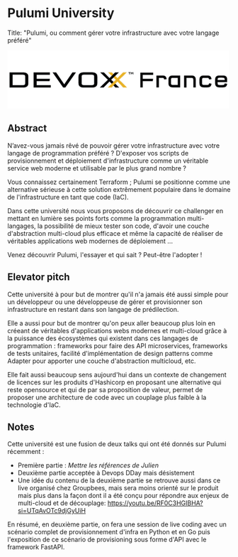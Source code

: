# Pulumi University

Title: "Pulumi, ou comment gérer votre infrastructure avec votre langage préféré"

![](src/img/logo_devoxx_fr.png)

## Abstract

N’avez-vous jamais rêvé de pouvoir gérer votre infrastructure avec votre langage de programmation préféré ? D'exposer vos scripts de provisionnement et déploiement d'infrastructure comme un véritable service web moderne et utilisable par le plus grand nombre ?

Vous connaissez certainement Terraform ; Pulumi se positionne comme une alternative sérieuse à cette solution extrêmement populaire dans le domaine de l'infrastructure en tant que code (IaC).

Dans cette université nous vous proposons de découvrir ce challenger en mettant en lumière ses points forts comme la programmation multi-langages, la possibilité de mieux tester son code, d'avoir une couche d'abstraction multi-cloud plus efficace et même la capacité de réaliser de véritables applications web modernes de déploiement ...

Venez découvrir Pulumi, l'essayer et qui sait ? Peut-être l'adopter !

## Elevator pitch

Cette université à pour but de montrer qu'il n'a jamais été aussi simple pour un développeur ou une développeuse de gérer et provisionner son infrastructure en restant dans son langage de prédilection. 

Elle a aussi pour but de montrer qu'on peux aller beaucoup plus loin en créeant de véritables d'applications webs modernes et multi-cloud grâce à la puissance des écosystèmes qui existent dans ces langages de programmation : frameworks pour faire des API microservices, frameworks de tests unitaires, facilité d'implémentation de design patterns comme Adapter pour apporter une couche d'abstraction multicloud, etc.

Elle fait aussi beaucoup sens aujourd'hui dans un contexte de changement de licences sur les produits d'Hashicorp en proposant une alternative qui reste opensource et qui de par sa proposition de valeur, permet de proposer une architecture de code avec un couplage plus faible à la technologie d'IaC.

## Notes

Cette université est une fusion de deux talks qui ont été donnés sur Pulumi récemment :

* Première partie : _Mettre les références de Julien_
* Deuxième partie acceptée à Devops DDay mais désistement
* Une idée du contenu de la deuxième partie se retrouve aussi dans ce live organisé chez Groupbees, mais sera moins orienté sur le produit mais plus dans la façon dont il a été conçu pour répondre aux enjeux de multi-cloud et de découplage: https://youtu.be/RF0C3HGIBHA?si=UTqAvOTc9djGyUiH

En résumé, en deuxième partie, on fera une session de live coding avec un scénario complet de provisionnement d'infra en Python et en Go puis l'exposition de ce scénario de provisioning sous forme d'API avec le framework FastAPI.
